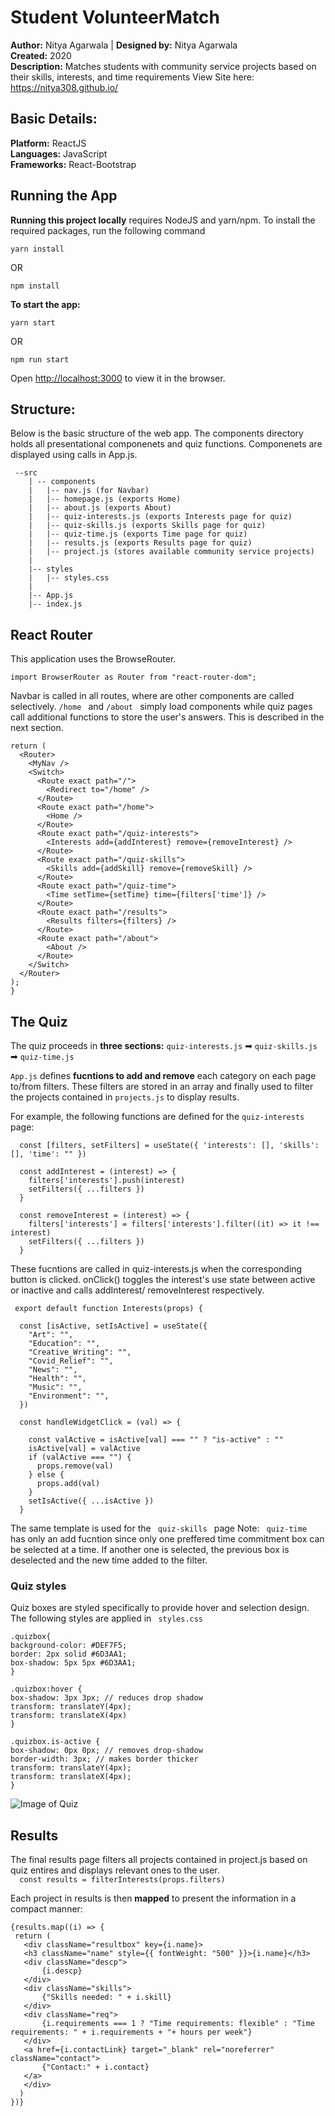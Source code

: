 # Student VolunteerMatch
**Author:** Nitya Agarwala   |  **Designed by:** Nitya Agarwala  
**Created:** 2020  
**Description:** Matches students with community service projects based on their skills, interests, and time requirements
View Site here: https://nitya308.github.io/

## Basic Details:
**Platform:** ReactJS  
**Languages:** JavaScript  
**Frameworks:** React-Bootstrap

## Running the App

**Running this project locally** requires NodeJS and yarn/npm. To install the required packages, run the following command

```yarn install```

OR

```npm install```

**To start the app:**  

```yarn start```

OR

```npm run start```

Open [http://localhost:3000](http://localhost:3000) to view it in the browser.

## Structure:
Below is the basic structure of the web app. The components directory holds all presentational componenets and quiz functions. Componenets are displayed using calls in App.js.
```
 --src
    | -- components
    |   |-- nav.js (for Navbar)
    |   |-- homepage.js (exports Home)
    |   |-- about.js (exports About)
    |   |-- quiz-interests.js (exports Interests page for quiz)
    |   |-- quiz-skills.js (exports Skills page for quiz)
    |   |-- quiz-time.js (exports Time page for quiz)
    |   |-- results.js (exports Results page for quiz)
    |   |-- project.js (stores available community service projects)
    |
    |-- styles
    |   |-- styles.css
    |
    |-- App.js
    |-- index.js
 ```
## React Router
This application uses the BrowseRouter.
 ```
 import BrowserRouter as Router from "react-router-dom";
 ```
Navbar is called in all routes, where are other components are called selectively.  ```/home ``` and  ```/about ``` simply load components while quiz pages call additional functions to store the user's answers. This is described in the next section.
  ```
  return (
    <Router>
      <MyNav />
      <Switch>
        <Route exact path="/">
          <Redirect to="/home" />
        </Route>
        <Route exact path="/home">
          <Home />
        </Route>
        <Route exact path="/quiz-interests">
          <Interests add={addInterest} remove={removeInterest} />
        </Route>
        <Route exact path="/quiz-skills">
          <Skills add={addSkill} remove={removeSkill} />
        </Route>
        <Route exact path="/quiz-time">
          <Time setTime={setTime} time={filters['time']} />
        </Route>
        <Route exact path="/results">
          <Results filters={filters} />
        </Route>
        <Route exact path="/about">
          <About />
        </Route>
      </Switch>
    </Router>
  );
}
```
## The Quiz
The quiz proceeds in **three sections:** 
```quiz-interests.js``` ➡ ```quiz-skills.js``` ➡ ```quiz-time.js```  
  
```App.js``` defines **fucntions to add and remove** each category on each page to/from filters. These filters are stored in an array and finally used to filter the projects contained in ```projects.js``` to display results. 

For example, the following functions are defined for the ```quiz-interests``` page:

```
  const [filters, setFilters] = useState({ 'interests': [], 'skills': [], 'time': "" })

  const addInterest = (interest) => {
    filters['interests'].push(interest)
    setFilters({ ...filters })
  }

  const removeInterest = (interest) => {
    filters['interests'] = filters['interests'].filter((it) => it !== interest)
    setFilters({ ...filters })
  }
  ```  
 
These fucntions are called in quiz-interests.js when the corresponding button is clicked. onClick() toggles the interest's use state between active or inactive and calls addInterest/ removeInterest respectively. 
```  
 export default function Interests(props) {
 
  const [isActive, setIsActive] = useState({
    "Art": "",
    "Education": "",
    "Creative_Writing": "",
    "Covid_Relief": "",
    "News": "",
    "Health": "",
    "Music": "",
    "Environment": "",
  })

  const handleWidgetClick = (val) => {
    
    const valActive = isActive[val] === "" ? "is-active" : ""
    isActive[val] = valActive
    if (valActive === "") {
      props.remove(val)
    } else {
      props.add(val)
    }
    setIsActive({ ...isActive })
  }
  ```  
The same template is used for the   ```  quiz-skills  ```   page 
Note:   ```  quiz-time  ```   has only an add fucntion since only one preffered time commitment box can be selected at a time. If another one is selected, the previous box is deselected and the new time added to the filter. 

### Quiz styles  

Quiz boxes are styled specifically to provide hover and selection design. The following styles are applied in   ```  styles.css  ```    
  ```  
.quizbox{
  background-color: #DEF7F5;
  border: 2px solid #6D3AA1; 
  box-shadow: 5px 5px #6D3AA1;
}

.quizbox:hover {
  box-shadow: 3px 3px; // reduces drop shadow
  transform: translateY(4px);
  transform: translateX(4px)
}

.quizbox.is-active {
  box-shadow: 0px 0px; // removes drop-shadow
  border-width: 3px; // makes border thicker 
  transform: translateY(4px);
  transform: translateX(4px);
}
  ```  
  
  ![Image of Quiz](https://github.com/nitya308/volunteermatch/blob/master/src/images/quiz-styles.png)
  
 ## Results
 The final results page filters all projects contained in project.js based on quiz entires and displays relevant ones to the user.  
 ```  const results = filterInterests(props.filters)```  
   
Each project in results is then **mapped** to present the information in a compact manner:
 ``` 
{results.map((i) => {
  return (
    <div className="resultbox" key={i.name}>
    <h3 className="name" style={{ fontWeight: "500" }}>{i.name}</h3>
    <div className="descp">
        {i.descp}
    </div>
    <div className="skills">
        {"Skills needed: " + i.skill}
    </div>
    <div className="req">
        {i.requirements === 1 ? "Time requirements: flexible" : "Time requirements: " + i.requirements + "+ hours per week"}
    </div>
    <a href={i.contactLink} target="_blank" rel="noreferrer" className="contact">
        {"Contact:" + i.contact}
    </a>
    </div>
   )
 })}
  ``` 
